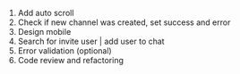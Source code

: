 1. Add auto scroll
2. Check if new channel was created, set success and error
3. Design mobile
4. Search for invite user | add user to chat
5. Error validation (optional)
6. Code review and refactoring

